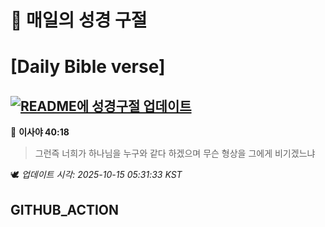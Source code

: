 # 🙏 매일의 성경 구절
# [Daily Bible verse]
## [![README에 성경구절 업데이트](https://github.com/DONGSUKA/first_test/actions/workflows/update-readme-bible.yml/badge.svg)](https://github.com/DONGSUKA/first_test/actions/workflows/update-readme-bible.yml)
<!-- START_BIBLE_VERSE -->
📖 **이사야 40:18**
> 그런즉 너희가 하나님을 누구와 같다 하겠으며 무슨 형상을 그에게 비기겠느냐

🕊️ _업데이트 시각: 2025-10-15 05:31:33 KST_
  <!-- END_BIBLE_VERSE -->
## GITHUB_ACTION
